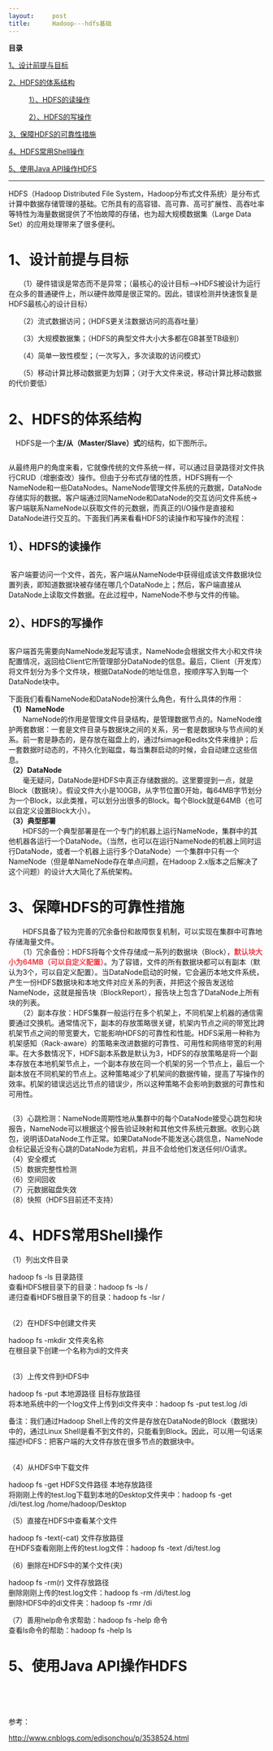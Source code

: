 ```yaml
---
layout:     post
title:      Hadoop---hdfs基础
---
```

<div id="article_content" class="article_content clearfix csdn-tracking-statistics" data-pid="blog" data-mod="popu_307" data-dsm="post">
								            <link rel="stylesheet" href="https://csdnimg.cn/release/phoenix/template/css/ck_htmledit_views-f76675cdea.css">
						<div class="htmledit_views" id="content_views">
                <p id="main-toc"><strong>目录</strong></p>

<p id="1%E3%80%81%E8%AE%BE%E8%AE%A1%E5%89%8D%E6%8F%90%E4%B8%8E%E7%9B%AE%E6%A0%87-toc" style="margin-left:0px;"><a href="#1%E3%80%81%E8%AE%BE%E8%AE%A1%E5%89%8D%E6%8F%90%E4%B8%8E%E7%9B%AE%E6%A0%87" rel="nofollow">1、设计前提与目标</a></p>

<p id="2%E3%80%81HDFS%E7%9A%84%E4%BD%93%E7%B3%BB%E7%BB%93%E6%9E%84-toc" style="margin-left:0px;"><a href="#2%E3%80%81HDFS%E7%9A%84%E4%BD%93%E7%B3%BB%E7%BB%93%E6%9E%84" rel="nofollow">2、HDFS的体系结构</a></p>

<p id="1%EF%BC%89%E3%80%81HDFS%E7%9A%84%E8%AF%BB%E6%93%8D%E4%BD%9C-toc" style="margin-left:40px;"><a href="#1%EF%BC%89%E3%80%81HDFS%E7%9A%84%E8%AF%BB%E6%93%8D%E4%BD%9C" rel="nofollow">1）、HDFS的读操作</a></p>

<p id="2%EF%BC%89%E3%80%81HDFS%E7%9A%84%E5%86%99%E6%93%8D%E4%BD%9C-toc" style="margin-left:40px;"><a href="#2%EF%BC%89%E3%80%81HDFS%E7%9A%84%E5%86%99%E6%93%8D%E4%BD%9C" rel="nofollow">2）、HDFS的写操作</a></p>

<p id="3%E3%80%81%E4%BF%9D%E9%9A%9CHDFS%E7%9A%84%E5%8F%AF%E9%9D%A0%E6%80%A7%E6%8E%AA%E6%96%BD-toc" style="margin-left:0px;"><a href="#3%E3%80%81%E4%BF%9D%E9%9A%9CHDFS%E7%9A%84%E5%8F%AF%E9%9D%A0%E6%80%A7%E6%8E%AA%E6%96%BD" rel="nofollow">3、保障HDFS的可靠性措施</a></p>

<p id="4%E3%80%81HDFS%E5%B8%B8%E7%94%A8Shell%E6%93%8D%E4%BD%9C-toc" style="margin-left:0px;"><a href="#4%E3%80%81HDFS%E5%B8%B8%E7%94%A8Shell%E6%93%8D%E4%BD%9C" rel="nofollow">4、HDFS常用Shell操作</a></p>

<p id="%E4%BA%94%E3%80%81%E4%BD%BF%E7%94%A8Java%20API%E6%93%8D%E4%BD%9CHDFS-toc" style="margin-left:0px;"><a href="#%E4%BA%94%E3%80%81%E4%BD%BF%E7%94%A8Java%20API%E6%93%8D%E4%BD%9CHDFS" rel="nofollow">5、使用Java API操作HDFS</a></p>

<hr id="hr-toc"><p>HDFS（Hadoop Distributed File System，Hadoop分布式文件系统）是分布式计算中数据存储管理的基础。它所具有的高容错、高可靠、高可扩展性、高吞吐率等特性为海量数据提供了不怕故障的存储，也为超大规模数据集（Large Data Set）的应用处理带来了很多便利。</p>

<h1 id="1%E3%80%81%E8%AE%BE%E8%AE%A1%E5%89%8D%E6%8F%90%E4%B8%8E%E7%9B%AE%E6%A0%87">1、设计前提与目标</h1>

<p>　　（1）硬件错误是常态而不是异常；（最核心的设计目标—&gt;HDFS被设计为运行在众多的普通硬件上，所以硬件故障是很正常的。因此，错误检测并快速恢复是HDFS最核心的设计目标）</p>

<p>　　（2）流式数据访问；（HDFS更关注数据访问的高吞吐量）</p>

<p>　　（3）大规模数据集；（HDFS的典型文件大小大多都在GB甚至TB级别）</p>

<p>　　（4）简单一致性模型；（一次写入，多次读取的访问模式）</p>

<p>　　（5）移动计算比移动数据更为划算；（对于大文件来说，移动计算比移动数据的代价要低）</p>

<h1 id="2%E3%80%81HDFS%E7%9A%84%E4%BD%93%E7%B3%BB%E7%BB%93%E6%9E%84">2、HDFS的体系结构</h1>

<p>　HDFS是一个<strong>主/从（Master/Slave）式</strong>的结构，如下图所示。</p>

<p><img alt="" class="has" src="https://images0.cnblogs.com/blog/381412/201402/060036521686325.png"></p>

<p>从最终用户的角度来看，它就像传统的文件系统一样，可以通过目录路径对文件执行CRUD（增删查改）操作。但由于分布式存储的性质，HDFS拥有一个NameNode和一些DataNodes。NameNode管理文件系统的元数据，DataNode存储实际的数据。客户端通过同NameNode和DataNode的交互访问文件系统→客户端联系NameNode以获取文件的元数据，而真正的I/O操作是直接和DataNode进行交互的。下面我们再来看看HDFS的读操作和写操作的流程：</p>

<h2 id="1%EF%BC%89%E3%80%81HDFS%E7%9A%84%E8%AF%BB%E6%93%8D%E4%BD%9C">1）、HDFS的读操作</h2>

<p><img alt="" class="has" src="https://images0.cnblogs.com/blog/381412/201312/21154137-ce339dff13c14cc5985e65671d38c499.png"></p>

<p> 客户端要访问一个文件，首先，客户端从NameNode中获得组成该文件数据块位置列表，即知道数据块被存储在哪几个DataNode上；然后，客户端直接从DataNode上读取文件数据。在此过程中，NameNode不参与文件的传输。</p>

<h2 id="2%EF%BC%89%E3%80%81HDFS%E7%9A%84%E5%86%99%E6%93%8D%E4%BD%9C">2）、HDFS的写操作</h2>

<p><img alt="" class="has" src="https://images0.cnblogs.com/blog/381412/201312/21154221-09d86b8e276648db95675b4d91914119.png"></p>

<p>客户端首先需要向NameNode发起写请求，NameNode会根据文件大小和文件块配置情况，返回给Client它所管理部分DataNode的信息。最后，Client（开发库）将文件划分为多个文件块，根据DataNode的地址信息，按顺序写入到每一个DataNode块中。</p>

<p>下面我们看看NameNode和DataNode扮演什么角色，有什么具体的作用：<br><strong>（1）NameNode</strong><br>
　　NameNode的作用是管理文件目录结构，是管理数据节点的。NameNode维护两套数据：一套是文件目录与数据块之间的关系，另一套是数据块与节点间的关系。前一套是静态的，是存放在磁盘上的，通过fsimage和edits文件来维护；后一套数据时动态的，不持久化到磁盘，每当集群启动的时候，会自动建立这些信息。<br><strong>（2）DataNode</strong><br>
　　毫无疑问，DataNode是HDFS中真正存储数据的。这里要提到一点，就是Block（数据块）。假设文件大小是100GB，从字节位置0开始，每64MB字节划分为一个Block，以此类推，可以划分出很多的Block。每个Block就是64MB（也可以自定义设置Block大小）。<br><strong>（3）典型部署</strong><br>
　　HDFS的一个典型部署是在一个专门的机器上运行NameNode，集群中的其他机器各运行一个DataNode。（当然，也可以在运行NameNode的机器上同时运行DataNode，或者一个机器上运行多个DataNode）一个集群中只有一个NameNode（但是单NameNode存在单点问题，在Hadoop 2.x版本之后解决了这个问题）的设计大大简化了系统架构。</p>

<h1 id="3%E3%80%81%E4%BF%9D%E9%9A%9CHDFS%E7%9A%84%E5%8F%AF%E9%9D%A0%E6%80%A7%E6%8E%AA%E6%96%BD">3、保障HDFS的可靠性措施</h1>

<p>　　HDFS具备了较为完善的冗余备份和故障恢复机制，可以实现在集群中可靠地存储海量文件。<br>
　　（1）冗余备份：HDFS将每个文件存储成一系列的数据块（Block），<span style="color:#f33b45;"><strong>默认块大小为64MB（可以自定义配置）</strong></span>。为了容错，文件的所有数据块都可以有副本（默认为3个，可以自定义配置）。当DataNode启动的时候，它会遍历本地文件系统，产生一份HDFS数据块和本地文件对应关系的列表，并把这个报告发送给NameNode，这就是报告块（BlockReport），报告块上包含了DataNode上所有块的列表。<br>
　　（2）副本存放：HDFS集群一般运行在多个机架上，不同机架上机器的通信需要通过交换机。通常情况下，副本的存放策略很关键，机架内节点之间的带宽比跨机架节点之间的带宽要大，它能影响HDFS的可靠性和性能。HDFS采用一种称为机架感知（Rack-aware）的策略来改进数据的可靠性、可用性和网络带宽的利用率。在大多数情况下，HDFS副本系数是默认为3，HDFS的存放策略是将一个副本存放在本地机架节点上，一个副本存放在同一个机架的另一个节点上，最后一个副本放在不同机架的节点上。这种策略减少了机架间的数据传输，提高了写操作的效率。机架的错误远远比节点的错误少，所以这种策略不会影响到数据的可靠性和可用性。</p>

<p><img alt="" class="has" src="https://images0.cnblogs.com/blog/381412/201402/060114284564820.jpg"></p>

<p>（3）心跳检测：NameNode周期性地从集群中的每个DataNode接受心跳包和块报告，NameNode可以根据这个报告验证映射和其他文件系统元数据。收到心跳包，说明该DataNode工作正常。如果DataNode不能发送心跳信息，NameNode会标记最近没有心跳的DataNode为宕机，并且不会给他们发送任何I/O请求。<br>
（4）安全模式<br>
（5）数据完整性检测<br>
（6）空间回收<br>
（7）元数据磁盘失效<br>
（8）快照（HDFS目前还不支持）</p>

<h1 id="4%E3%80%81HDFS%E5%B8%B8%E7%94%A8Shell%E6%93%8D%E4%BD%9C">4、HDFS常用Shell操作</h1>

<p>（1）列出文件目录</p>

<p>hadoop fs -ls 目录路径<br>
查看HDFS根目录下的目录：hadoop fs -ls / <br>
递归查看HDFS根目录下的目录：hadoop fs -lsr /</p>

<p><br>
（2）在HDFS中创建文件夹</p>

<p>hadoop fs -mkdir 文件夹名称<br>
在根目录下创建一个名称为di的文件夹</p>

<p><br>
（3）上传文件到HDFS中</p>

<p>hadoop fs -put 本地源路径 目标存放路径<br>
将本地系统中的一个log文件上传到di文件夹中：hadoop fs -put test.log /di</p>

<p>备注：我们通过Hadoop Shell上传的文件是存放在DataNode的Block（数据块）中的，通过Linux Shell是看不到文件的，只能看到Block。因此，可以用一句话来描述HDFS：把客户端的大文件存放在很多节点的数据块中。</p>

<p><br>
（4）从HDFS中下载文件</p>

<p>hadoop fs -get HDFS文件路径 本地存放路径<br>
将刚刚上传的test.log下载到本地的Desktop文件夹中：hadoop fs -get /di/test.log /home/hadoop/Desktop</p>

<p>（5）直接在HDFS中查看某个文件</p>

<p>hadoop fs -text(-cat) 文件存放路径<br>
在HDFS查看刚刚上传的test.log文件：hadoop fs -text /di/test.log</p>

<p>（6）删除在HDFS中的某个文件(夹)</p>

<p>hadoop fs -rm(r) 文件存放路径<br>
删除刚刚上传的test.log文件：hadoop fs -rm /di/test.log<br>
删除HDFS中的di文件夹：hadoop fs -rmr /di</p>

<p>（7）善用help命令求帮助：hadoop fs -help 命令<br>
查看ls命令的帮助：hadoop fs -help ls</p>

<h1 id="%E4%BA%94%E3%80%81%E4%BD%BF%E7%94%A8Java%20API%E6%93%8D%E4%BD%9CHDFS">5、使用Java API操作HDFS</h1>

<p> </p>

<p> </p>

<p>参考：</p>

<p><a href="http://www.cnblogs.com/edisonchou/p/3538524.html" rel="nofollow">http://www.cnblogs.com/edisonchou/p/3538524.html</a></p>            </div>
                </div>